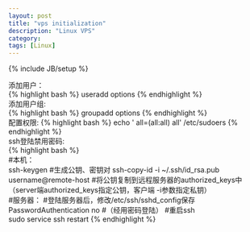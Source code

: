 ```yaml
---
layout: post
title: "vps initialization"
description: "Linux VPS"
category: 
tags: [Linux]
---
```

{% include JB/setup %}

添加用户：  
{% highlight bash %}
    useradd options <username>
{% endhighlight %}  
添加用户组:  
{% highlight bash %}
    groupadd options <groupname>
{% endhighlight %}  
配置权限: 
{% highlight bash %}
    echo '<username> all=(all:all) all' /etc/sudoers
{% endhighlight %}  
ssh登陆禁用密码:  
{% highlight bash %}  
#本机：  
    ssh-keygen  #生成公钥、密钥对
    ssh-copy-id -i ~/.ssh/id_rsa.pub username@remote-host    #将公钥复制到远程服务器的authorized_keys中（server端authorized_keys指定公钥，客户端 -i参数指定私钥）  
#服务器：
#登陆服务器后，修改/etc/ssh/sshd_config保存  
    PasswordAuthentication no    #（经用密码登陆）
#重启ssh  
    sudo service ssh restart
{% endhighlight %}  




   
   
    
     
    

    
    
   
